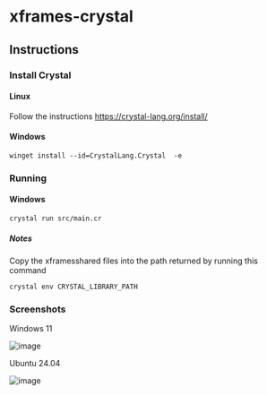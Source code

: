 # xframes-crystal

## Instructions

### Install Crystal

#### Linux

Follow the instructions https://crystal-lang.org/install/

#### Windows

`winget install --id=CrystalLang.Crystal  -e`

### Running

#### Windows

`crystal run src/main.cr`

##### Notes

Copy the xframesshared files into the path returned by running this command

`crystal env CRYSTAL_LIBRARY_PATH`

### Screenshots

Windows 11

![image](https://github.com/user-attachments/assets/e7f48019-e4e2-43f2-95c7-17873bda7d73)

Ubuntu 24.04

![image](https://github.com/user-attachments/assets/f33f5dcf-04a2-4b29-974f-d8300ee171a3)
